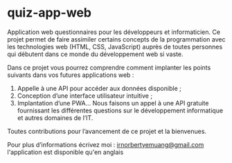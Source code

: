 # quiz-app-web
Application web  questionnaires pour les développeurs et informaticien.
Ce projet permet de faire assimiler certains concepts de la programmation avec les technologies web (HTML, CSS, JavaScript) auprès de toutes personnes qui débutent dans ce monde du développement web si vaste.

Dans ce projet vous pourrez comprendre comment implanter les points suivants dans vos futures applications web :
1.	Appelle à une API pour accéder aux données disponible ;
2.	Conception d’une interface utilisateur intuitive ;
3.	Implantation d’une PWA…
Nous faisons un appel à une API gratuite fournissant les différentes questions sur le développement informatique et autres domaines de l’IT.

Toutes contributions pour l’avancement de ce projet et la bienvenues.

Pour plus d’informations écrivez moi : irnorbertyemuang@gmail.com 
l'application est disponible qu'en anglais

